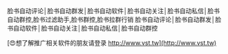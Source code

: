 脸书自动评论│脸书自动群发│脸书自动软件│脸书自动关注│脸书自动私信│脸书自动群控,脸书过滤助手,脸书群控,脸书拉群行销
脸书自动评论│脸书自动群发│脸书自动软件│脸书自动关注│脸书自动私信│脸书自动群控

[😍想了解推广相关软件的朋友请登录 http://www.vst.tw](http://www.vst.tw)




